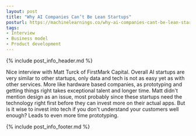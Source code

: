 ```yaml
---
layout: post
title: "Why AI Companies Can’t Be Lean Startups"
posturl: https://machinelearnings.co/why-ai-companies-cant-be-lean-startups-734a289792f5
tags:
- Interview
- Business model
- Product development
---
```


{% include post_info_header.md %}

Nice interview with Matt Turck of FirstMark Capital. Overall AI startups are very similar to other startups, only data and tech is not as easy yet as with other services. More like hardware based companies, as prototyping and getting things right takes exceptional talent and longer time. Matt didn't mention design as an issue, most probably since these startups need the technology right first before they can invest more on their actual apps. But is it wise to invest into tech if you don't understand your customers well enough? Leads to even more time prototyping.

<!--more-->
{% include post_info_footer.md %}
